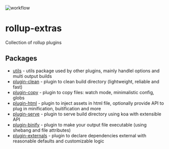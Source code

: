 ![workflow](https://github.com/kshutkin/rollup-extras/actions/workflows/main.yml/badge.svg)

# rollup-extras
Collection of rollup plugins

## Packages

- [utils](./utils) - utils package used by other plugins, mainly handlel options and multi output builds
- [plugin-clean](./plugin-clean) - plugin to clean build directory (lightweight, reliable and fast)
- [plugin-copy](./plugin-copy) - plugin to copy files: watch mode, minimalistic config, globs
- [plugin-html](./plugin-html) - plugin to inject assets in html file, optionally provide API to plug in minification, buitification and more
- [plugin-serve](./plugin-serve) - plugin to serve build directory using koa with extensible API
- [plugin-binify](./plugin-binify) - plugin to make your output file executable (using shebang and file attributes)
- [plugin-externals](./plugin-externals) - plugin to declare dependencies external with reasonable defaults and customizable logic